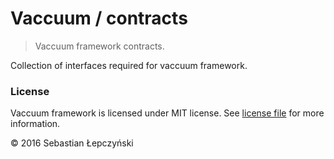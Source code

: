 # Vaccuum / contracts

> Vaccuum framework contracts.

Collection of interfaces required for vaccuum framework.

### License

Vaccuum framework is licensed under MIT license. 
See [license file](license.md) for more information.

© 2016 Sebastian Łepczyński